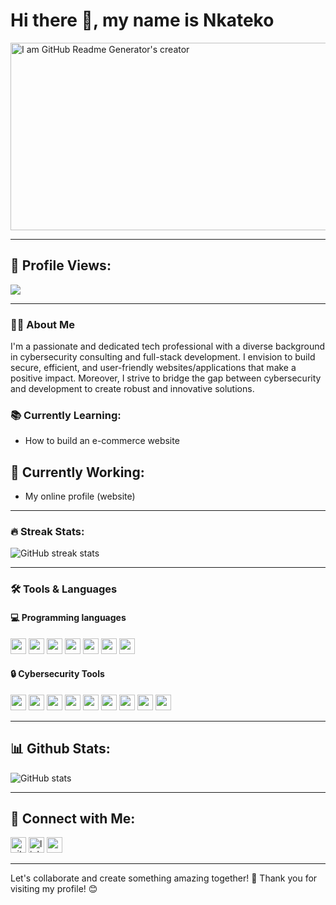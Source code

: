 # Hi there 👋, my name is Nkateko

<img src="https://www.chitkara.edu.in/blogs/wp-content/uploads/2022/11/FULL-STACK-VS-CYBER-SECURITY.jpg" alt="I am GitHub Readme Generator's creator" width="1000" height="300">

---

## 👀 Profile Views:

[![](https://visitcount.itsvg.in/api?id=nkateko75&icon=0&color=0)](https://visitcount.itsvg.in)

---

### 👨‍💻 About Me
I'm a passionate and dedicated tech professional with a diverse background in cybersecurity consulting and full-stack development. I envision to build secure, efficient, and user-friendly websites/applications that make a positive impact. Moreover, I strive to bridge the gap between cybersecurity and development to create robust and innovative solutions.

### 📚 Currently Learning:
- How to build an e-commerce website

## 🔭 Currently Working:
- My online profile (website)

---

### 🔥 Streak Stats:
![GitHub streak stats](https://streak-stats.demolab.com/?user=nkateko75&theme=nord)

---

### 🛠️ Tools & Languages

#### 💻 Programming languages
<img src="https://img.shields.io/badge/HTML-E34F26?style=for-the-badge&logo=html5&logoColor=white" height="25"> <img src="https://img.shields.io/badge/CSS-1572B6?style=for-the-badge&logo=css3&logoColor=white" height="25"> <img src="https://img.shields.io/badge/JavaScript-F7DF1E?style=for-the-badge&logo=javascript&logoColor=black" height="25"> <img src="https://img.shields.io/badge/Bootstrap-7952B3?style=for-the-badge&logo=bootstrap&logoColor=white" height="25"> <img src="https://img.shields.io/badge/Python-3776AB?style=for-the-badge&logo=python&logoColor=white" height="25"> <img src="https://img.shields.io/badge/Java-007396?style=for-the-badge&logo=java&logoColor=white" height="25"> <img src="https://img.shields.io/badge/C++-00599C?style=for-the-badge&logo=cplusplus&logoColor=white" height="25">

#### 🔒 Cybersecurity Tools
<img src="https://img.shields.io/badge/Metasploit-2A2E42?style=for-the-badge&logo=metasploit&logoColor=white" height="25"> <img src="https://img.shields.io/badge/Nessus-00C176?style=for-the-badge&logo=tenable&logoColor=white" height="25"> <img src="https://img.shields.io/badge/Nmap-4682B4?style=for-the-badge&logo=nmap&logoColor=white" height="25"> <img src="https://img.shields.io/badge/OWASP%20ZAP-9B3E95?style=for-the-badge&logo=owasp&logoColor=white" height="25"> <img src="https://img.shields.io/badge/Vega-005F87?style=for-the-badge&logo=vega&logoColor=white" height="25"> <img src="https://img.shields.io/badge/Pentest%20Tools-007ACC?style=for-the-badge&logo=pentest&logoColor=white" height="25"> <img src="https://img.shields.io/badge/Wireshark-1679A7?style=for-the-badge&logo=wireshark&logoColor=white" height="25"> <img src="https://img.shields.io/badge/Advanced%20IP%20Scanner-1A73E8?style=for-the-badge&logo=advancedipscanner&logoColor=white" height="25"> <img src="https://img.shields.io/badge/Kali_Linux-557C94?style=for-the-badge&logo=kalilinux&logoColor=white" height="25">

---


## 📊 Github Stats:
![GitHub stats](https://github-readme-stats.vercel.app/api?username=nkateko75&show_icons=true&count_private=true&theme=nord) 

---

## 🔗 Connect with Me:
[<img src='https://cdn.jsdelivr.net/npm/simple-icons@3.0.1/icons/github.svg' alt='github' height='25'>](https://github.com/nkateko75) [<img src='https://cdn.jsdelivr.net/npm/simple-icons@3.0.1/icons/linkedin.svg' alt='linkedin' height='25'>](https://www.linkedin.com/in/nkateko-princess-maluleke-b35b8b204//) [<img src='https://cdn.jsdelivr.net/npm/simple-icons@3.0.1/icons/gmail.svg' alt='email' height='25'>](mailto:nkatekoluks@gmail.com)

---

Let's collaborate and create something amazing together! 🚀
Thank you for visiting my profile! 😊
